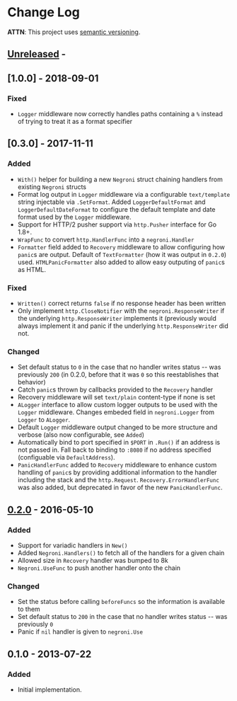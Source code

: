 # Change Log

**ATTN**: This project uses [semantic versioning](http://semver.org/).

## [Unreleased] -

## [1.0.0] - 2018-09-01

### Fixed
- `Logger` middleware now correctly handles paths containing a `%` instead of trying to treat it as a format specifier

## [0.3.0] - 2017-11-11
### Added
- `With()` helper for building a new `Negroni` struct chaining handlers from
  existing `Negroni` structs
- Format log output in `Logger` middleware via a configurable `text/template`
  string injectable via `.SetFormat`. Added `LoggerDefaultFormat` and
  `LoggerDefaultDateFormat` to configure the default template and date format
  used by the `Logger` middleware.
- Support for HTTP/2 pusher support via `http.Pusher` interface for Go 1.8+.
- `WrapFunc` to convert `http.HandlerFunc` into a `negroni.Handler`
- `Formatter` field added to `Recovery` middleware to allow configuring how
  `panic`s are output. Default of `TextFormatter` (how it was output in
  `0.2.0`) used. `HTMLPanicFormatter` also added to allow easy outputing of
  `panic`s as HTML.

### Fixed
- `Written()` correct returns `false` if no response header has been written
- Only implement `http.CloseNotifier` with the `negroni.ResponseWriter` if the
  underlying `http.ResponseWriter` implements it (previously would always
  implement it and panic if the underlying `http.ResponseWriter` did not.

### Changed
- Set default status to `0` in the case that no handler writes status -- was
  previously `200` (in 0.2.0, before that it was `0` so this reestablishes that
  behavior)
- Catch `panic`s thrown by callbacks provided to the `Recovery` handler
- Recovery middleware will set `text/plain` content-type if none is set
- `ALogger` interface to allow custom logger outputs to be used with the
  `Logger` middleware. Changes embeded field in `negroni.Logger` from `Logger`
  to `ALogger`.
- Default `Logger` middleware output changed to be more structure and verbose
  (also now configurable, see `Added`)
- Automatically bind to port specified in `$PORT` in `.Run()` if an address is
  not passed in. Fall back to binding to `:8080` if no address specified
  (configuable via `DefaultAddress`).
- `PanicHandlerFunc` added to `Recovery` middleware to enhance custom handling
  of `panic`s by providing additional information to the handler including the
  stack and the `http.Request`. `Recovery.ErrorHandlerFunc` was also added, but
  deprecated in favor of the new `PanicHandlerFunc`.

## [0.2.0] - 2016-05-10
### Added
- Support for variadic handlers in `New()`
- Added `Negroni.Handlers()` to fetch all of the handlers for a given chain
- Allowed size in `Recovery` handler was bumped to 8k
- `Negroni.UseFunc` to push another handler onto the chain

### Changed
- Set the status before calling `beforeFuncs` so the information is available to them
- Set default status to `200` in the case that no handler writes status -- was previously `0`
- Panic if `nil` handler is given to `negroni.Use`

## 0.1.0 - 2013-07-22
### Added
- Initial implementation.

[Unreleased]: https://github.com/urfave/negroni/compare/v0.2.0...HEAD
[0.2.0]: https://github.com/urfave/negroni/compare/v0.1.0...v0.2.0
